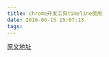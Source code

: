 ```yaml
---
title: chrome开发工具timeline使用
date: 2016-06-15 15:07:13
tags:
---
```


[原文地址](https://developers.google.com/web/tools/chrome-devtools/profile/evaluate-performance/timeline-tool)

